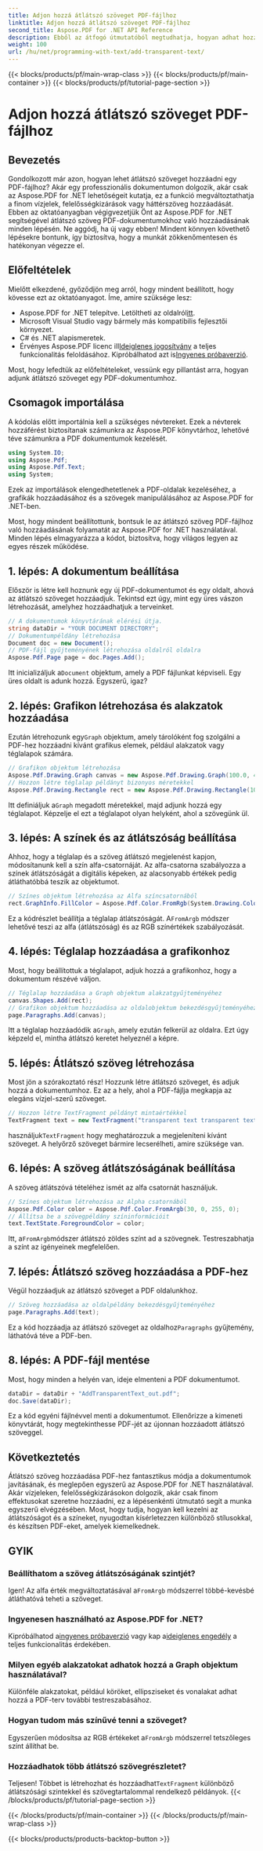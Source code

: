 ```yaml
---
title: Adjon hozzá átlátszó szöveget PDF-fájlhoz
linktitle: Adjon hozzá átlátszó szöveget PDF-fájlhoz
second_title: Aspose.PDF for .NET API Reference
description: Ebből az átfogó útmutatóból megtudhatja, hogyan adhat hozzá egyszerűen átlátszó szöveget PDF-fájlhoz az Aspose.PDF for .NET használatával. Lépésről lépésre a tökéletes átlátszóság eléréséhez.
weight: 100
url: /hu/net/programming-with-text/add-transparent-text/
---
```


{{< blocks/products/pf/main-wrap-class >}}
{{< blocks/products/pf/main-container >}}
{{< blocks/products/pf/tutorial-page-section >}}

# Adjon hozzá átlátszó szöveget PDF-fájlhoz

## Bevezetés

Gondolkozott már azon, hogyan lehet átlátszó szöveget hozzáadni egy PDF-fájlhoz? Akár egy professzionális dokumentumon dolgozik, akár csak az Aspose.PDF for .NET lehetőségeit kutatja, ez a funkció megváltoztathatja a finom vízjelek, felelősségkizárások vagy háttérszöveg hozzáadását. Ebben az oktatóanyagban végigvezetjük Önt az Aspose.PDF for .NET segítségével átlátszó szöveg PDF-dokumentumokhoz való hozzáadásának minden lépésén. Ne aggódj, ha új vagy ebben! Mindent könnyen követhető lépésekre bontunk, így biztosítva, hogy a munkát zökkenőmentesen és hatékonyan végezze el.

## Előfeltételek

Mielőtt elkezdené, győződjön meg arról, hogy mindent beállított, hogy kövesse ezt az oktatóanyagot. Íme, amire szüksége lesz:

-  Aspose.PDF for .NET telepítve. Letöltheti az oldalról[itt](https://releases.aspose.com/pdf/net/).
- Microsoft Visual Studio vagy bármely más kompatibilis fejlesztői környezet.
- C# és .NET alapismeretek.
-  Érvényes Aspose.PDF licenc ill[Ideiglenes jogosítvány](https://purchase.aspose.com/temporary-license/) a teljes funkcionalitás feloldásához. Kipróbálhatod azt is[Ingyenes próbaverzió](https://releases.aspose.com/).

Most, hogy lefedtük az előfeltételeket, vessünk egy pillantást arra, hogyan adjunk átlátszó szöveget egy PDF-dokumentumhoz.

## Csomagok importálása

A kódolás előtt importálnia kell a szükséges névtereket. Ezek a névterek hozzáférést biztosítanak számunkra az Aspose.PDF könyvtárhoz, lehetővé téve számunkra a PDF dokumentumok kezelését.

```csharp
using System.IO;
using Aspose.Pdf;
using Aspose.Pdf.Text;
using System;
```

Ezek az importálások elengedhetetlenek a PDF-oldalak kezeléséhez, a grafikák hozzáadásához és a szövegek manipulálásához az Aspose.PDF for .NET-ben.

Most, hogy mindent beállítottunk, bontsuk le az átlátszó szöveg PDF-fájlhoz való hozzáadásának folyamatát az Aspose.PDF for .NET használatával. Minden lépés elmagyarázza a kódot, biztosítva, hogy világos legyen az egyes részek működése.

## 1. lépés: A dokumentum beállítása

Először is létre kell hoznunk egy új PDF-dokumentumot és egy oldalt, ahová az átlátszó szöveget hozzáadjuk. Tekintsd ezt úgy, mint egy üres vászon létrehozását, amelyhez hozzáadhatjuk a terveinket.

```csharp
// A dokumentumok könyvtárának elérési útja.
string dataDir = "YOUR DOCUMENT DIRECTORY";
// Dokumentumpéldány létrehozása
Document doc = new Document();
// PDF-fájl gyűjteményének létrehozása oldalról oldalra
Aspose.Pdf.Page page = doc.Pages.Add();
```

 Itt inicializáljuk a`Document` objektum, amely a PDF fájlunkat képviseli. Egy üres oldalt is adunk hozzá. Egyszerű, igaz?

## 2. lépés: Grafikon létrehozása és alakzatok hozzáadása

 Ezután létrehozunk egy`Graph` objektum, amely tárolóként fog szolgálni a PDF-hez hozzáadni kívánt grafikus elemek, például alakzatok vagy téglalapok számára.

```csharp
// Grafikon objektum létrehozása
Aspose.Pdf.Drawing.Graph canvas = new Aspose.Pdf.Drawing.Graph(100.0, 400.0);
// Hozzon létre téglalap példányt bizonyos méretekkel
Aspose.Pdf.Drawing.Rectangle rect = new Aspose.Pdf.Drawing.Rectangle(100, 100, 400, 400);
```

 Itt definiáljuk a`Graph` megadott méretekkel, majd adjunk hozzá egy téglalapot. Képzelje el ezt a téglalapot olyan helyként, ahol a szövegünk ül.

## 3. lépés: A színek és az átlátszóság beállítása

Ahhoz, hogy a téglalap és a szöveg átlátszó megjelenést kapjon, módosítanunk kell a szín alfa-csatornáját. Az alfa-csatorna szabályozza a színek átlátszóságát a digitális képeken, az alacsonyabb értékek pedig átláthatóbbá teszik az objektumot.

```csharp
// Színes objektum létrehozása az Alfa színcsatornából
rect.GraphInfo.FillColor = Aspose.Pdf.Color.FromRgb(System.Drawing.Color.FromArgb(128, System.Drawing.Color.FromArgb(12957183)));
```

 Ez a kódrészlet beállítja a téglalap átlátszóságát. A`FromArgb` módszer lehetővé teszi az alfa (átlátszóság) és az RGB színértékek szabályozását.

## 4. lépés: Téglalap hozzáadása a grafikonhoz

Most, hogy beállítottuk a téglalapot, adjuk hozzá a grafikonhoz, hogy a dokumentum részévé váljon.

```csharp
// Téglalap hozzáadása a Graph objektum alakzatgyűjteményéhez
canvas.Shapes.Add(rect);
// Grafikon objektum hozzáadása az oldalobjektum bekezdésgyűjteményéhez
page.Paragraphs.Add(canvas);
```

 Itt a téglalap hozzáadódik a`Graph`, amely ezután felkerül az oldalra. Ezt úgy képzeld el, mintha átlátszó keretet helyeznél a képre.

## 5. lépés: Átlátszó szöveg létrehozása

Most jön a szórakoztató rész! Hozzunk létre átlátszó szöveget, és adjuk hozzá a dokumentumhoz. Ez az a hely, ahol a PDF-fájlja megkapja az elegáns vízjel-szerű szöveget.

```csharp
// Hozzon létre TextFragment példányt mintaértékkel
TextFragment text = new TextFragment("transparent text transparent text transparent text...");
```

 használjuk`TextFragment` hogy meghatározzuk a megjeleníteni kívánt szöveget. A helyőrző szöveget bármire lecserélheti, amire szüksége van.

## 6. lépés: A szöveg átlátszóságának beállítása

A szöveg átlátszóvá tételéhez ismét az alfa csatornát használjuk.

```csharp
// Színes objektum létrehozása az Alpha csatornából
Aspose.Pdf.Color color = Aspose.Pdf.Color.FromArgb(30, 0, 255, 0);
// Állítsa be a szövegpéldány színinformációit
text.TextState.ForegroundColor = color;
```

 Itt, a`FromArgb`módszer átlátszó zöldes színt ad a szövegnek. Testreszabhatja a színt az igényeinek megfelelően.

## 7. lépés: Átlátszó szöveg hozzáadása a PDF-hez

Végül hozzáadjuk az átlátszó szöveget a PDF oldalunkhoz.

```csharp
// Szöveg hozzáadása az oldalpéldány bekezdésgyűjteményéhez
page.Paragraphs.Add(text);
```

 Ez a kód hozzáadja az átlátszó szöveget az oldalhoz`Paragraphs` gyűjtemény, láthatóvá téve a PDF-ben.

## 8. lépés: A PDF-fájl mentése

Most, hogy minden a helyén van, ideje elmenteni a PDF dokumentumot.

```csharp
dataDir = dataDir + "AddTransparentText_out.pdf";
doc.Save(dataDir);
```

Ez a kód egyéni fájlnévvel menti a dokumentumot. Ellenőrizze a kimeneti könyvtárát, hogy megtekinthesse PDF-jét az újonnan hozzáadott átlátszó szöveggel.

## Következtetés

Átlátszó szöveg hozzáadása PDF-hez fantasztikus módja a dokumentumok javításának, és meglepően egyszerű az Aspose.PDF for .NET használatával. Akár vízjeleken, felelősségkizárásokon dolgozik, akár csak finom effektusokat szeretne hozzáadni, ez a lépésenkénti útmutató segít a munka egyszerű elvégzésében. Most, hogy tudja, hogyan kell kezelni az átlátszóságot és a színeket, nyugodtan kísérletezzen különböző stílusokkal, és készítsen PDF-eket, amelyek kiemelkednek.

## GYIK

### Beállíthatom a szöveg átlátszóságának szintjét?  
 Igen! Az alfa érték megváltoztatásával a`FromArgb` módszerrel többé-kevésbé átláthatóvá teheti a szöveget.

### Ingyenesen használható az Aspose.PDF for .NET?  
 Kipróbálhatod a[ingyenes próbaverzió](https://releases.aspose.com/) vagy kap a[ideiglenes engedély](https://purchase.aspose.com/temporary-license/) a teljes funkcionalitás érdekében.

### Milyen egyéb alakzatokat adhatok hozzá a Graph objektum használatával?  
Különféle alakzatokat, például köröket, ellipsziseket és vonalakat adhat hozzá a PDF-terv további testreszabásához.

### Hogyan tudom más színűvé tenni a szöveget?  
 Egyszerűen módosítsa az RGB értékeket a`FromArgb` módszerrel tetszőleges színt állíthat be.

### Hozzáadhatok több átlátszó szövegrészletet?  
Teljesen! Többet is létrehozhat és hozzáadhat`TextFragment` különböző átlátszósági szintekkel és szövegtartalommal rendelkező példányok.
{{< /blocks/products/pf/tutorial-page-section >}}

{{< /blocks/products/pf/main-container >}}
{{< /blocks/products/pf/main-wrap-class >}}

{{< blocks/products/products-backtop-button >}}

